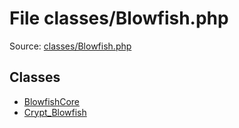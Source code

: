 File classes/Blowfish.php
=========

Source: [classes/Blowfish.php](https://github.com/PrestaShop/PrestaShop/blob/1.6.1.0/classes/Blowfish.php)


Classes
-------

* [BlowfishCore](class.BlowfishCore.md)
* [Crypt_Blowfish](class.Crypt_Blowfish.md)

